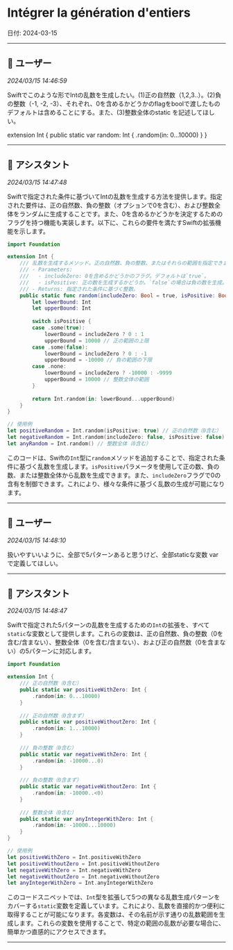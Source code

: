 # Intégrer la génération d'entiers

日付: 2024-03-15

---

## 👤 ユーザー
*2024/03/15 14:46:59*

Swiftでこのような形でIntの乱数を生成したい。(1)正の自然数（1,2,3..）。(2)負の整数（-1, -2, -3）、それぞれ、0を含めるかどうかのflagをboolで渡したもの デフォルトは含めることにする。また、(3)整数全体のstatic を記述してほしい。

extension Int {
    public static var random: Int {
        .random(in: 0...10000)
    }
}

---

## 🤖 アシスタント
*2024/03/15 14:47:48*

Swiftで指定された条件に基づいてIntの乱数を生成する方法を提供します。指定された要件は、正の自然数、負の整数（オプションで0を含む）、および整数全体をランダムに生成することです。また、0を含めるかどうかを決定するためのフラグを持つ機能も実装します。以下に、これらの要件を満たすSwiftの拡張機能を示します。

```swift
import Foundation

extension Int {
    /// 乱数を生成するメソッド。正の自然数、負の整数、またはそれらの範囲を指定できます。
    /// - Parameters:
    ///   - includeZero: 0を含めるかどうかのフラグ。デフォルトは`true`。
    ///   - isPositive: 正の数を生成するかどうか。`false`の場合は負の数を生成。デフォルトは`nil`で、整数全体の範囲。
    /// - Returns: 指定された条件に基づく整数。
    public static func random(includeZero: Bool = true, isPositive: Bool? = nil) -> Int {
        let lowerBound: Int
        let upperBound: Int
        
        switch isPositive {
        case .some(true):
            lowerBound = includeZero ? 0 : 1
            upperBound = 10000 // 正の範囲の上限
        case .some(false):
            lowerBound = includeZero ? 0 : -1
            upperBound = -10000 // 負の範囲の下限
        case .none:
            lowerBound = includeZero ? -10000 : -9999
            upperBound = 10000 // 整数全体の範囲
        }
        
        return Int.random(in: lowerBound...upperBound)
    }
}

// 使用例
let positiveRandom = Int.random(isPositive: true) // 正の自然数（0含む）
let negativeRandom = Int.random(includeZero: false, isPositive: false) // 負の整数（0含まず）
let anyRandom = Int.random() // 整数全体（0含む）
```

このコードは、Swiftの`Int`型に`random`メソッドを追加することで、指定された条件に基づく乱数を生成します。`isPositive`パラメータを使用して正の数、負の数、または整数全体から乱数を生成できます。また、`includeZero`フラグで0の含有を制御できます。これにより、様々な条件に基づく乱数の生成が可能になります。

---

## 👤 ユーザー
*2024/03/15 14:48:10*

扱いやすいいように、全部で5パターンあると思うけど、全部staticな変数 var で定義してほしい。

---

## 🤖 アシスタント
*2024/03/15 14:48:47*

Swiftで指定された5パターンの乱数を生成するための`Int`の拡張を、すべて`static`な変数として提供します。これらの変数は、正の自然数、負の整数（0を含む/含まない）、整数全体（0を含む/含まない）、および正の自然数（0を含まない）の5パターンに対応します。

```swift
import Foundation

extension Int {
    /// 正の自然数（0含む）
    public static var positiveWithZero: Int {
        .random(in: 0...10000)
    }
    
    /// 正の自然数（0含まず）
    public static var positiveWithoutZero: Int {
        .random(in: 1...10000)
    }
    
    /// 負の整数（0含む）
    public static var negativeWithZero: Int {
        .random(in: -10000...0)
    }
    
    /// 負の整数（0含まず）
    public static var negativeWithoutZero: Int {
        .random(in: -10000..<0)
    }
    
    /// 整数全体（0含む）
    public static var anyIntegerWithZero: Int {
        .random(in: -10000...10000)
    }
}

// 使用例
let positiveWithZero = Int.positiveWithZero
let positiveWithoutZero = Int.positiveWithoutZero
let negativeWithZero = Int.negativeWithZero
let negativeWithoutZero = Int.negativeWithoutZero
let anyIntegerWithZero = Int.anyIntegerWithZero
```

このコードスニペットでは、`Int`型を拡張して5つの異なる乱数生成パターンをカバーする`static`変数を定義しています。これにより、乱数を直接的かつ便利に取得することが可能になります。各変数は、その名前が示す通りの乱数範囲を生成します。これらの変数を使用することで、特定の範囲の乱数が必要な場合に、簡単かつ直感的にアクセスできます。

---
